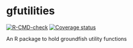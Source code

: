 # gfutilities

<!-- badges: start -->
[![R-CMD-check](https://github.com/pbs-assess/gfutilities/workflows/R-CMD-check/badge.svg)](https://github.com/pbs-assess/gfutilities/actions)
[![Coverage status](https://codecov.io/gh/pbs-assess/gfutilities/branch/master/graph/badge.svg)](https://codecov.io/github/pbs-assess/gfutilities?branch=master)
<!-- badges: end -->

An R package to hold groundfish utility functions
